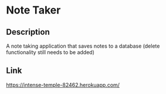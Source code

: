 # Note Taker 
## Description
A note taking application that saves notes to a database (delete functionality still needs to be added)
## Link
https://intense-temple-82462.herokuapp.com/